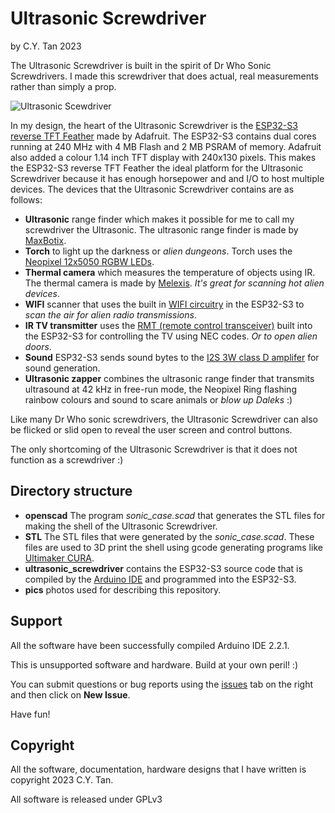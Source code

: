 # Ultrasonic Screwdriver

by C.Y. Tan 2023


The Ultrasonic Screwdriver is built in the spirit of Dr Who Sonic
Screwdrivers. I made this screwdriver that does actual, real
measurements rather than simply a prop.

![Ultrasonic Scewdriver](https://github.com/cytan299/Ultrasonic_Screwdriver/blob/main//pics/ultrasonic_screwdriver.jpg)

In my design, the heart of the Ultrasonic Screwdriver is the [ESP32-S3 reverse TFT
Feather](https://www.adafruit.com/product/5691) made by Adafruit. The
ESP32-S3 contains dual cores running at 240 MHz with 4 MB Flash
and 2 MB PSRAM of memory. Adafruit also added a colour 1.14 inch TFT display
with 240x130 pixels. This makes the ESP32-S3 reverse TFT Feather the ideal
platform  for the Ultrasonic Screwdriver because it has enough
horsepower and and I/O to host multiple devices.  The devices that the
Ultrasonic Screwdriver contains are as follows:

* **Ultrasonic** range finder which makes it possible for me to call
  my screwdriver the Ultrasonic. The ultrasonic range finder is made
  by [MaxBotix](https://www.adafruit.com/product/983).
* **Torch** to light up the darkness or _alien dungeons_. Torch uses the [Neopixel 12x5050
  RGBW LEDs](https://www.adafruit.com/product/2851).
* **Thermal camera** which measures the temperature of objects using
  IR. The thermal camera is made by
  [Melexis](https://www.adafruit.com/product/4469). _It's great for
  scanning hot alien devices_.
* **WIFI** scanner that uses the built in [WIFI circuitry](https://learn.adafruit.com/esp32-s3-reverse-tft-feather/wifi-test) in the
  ESP32-S3 to _scan the air for alien radio transmissions_.
* **IR TV transmitter** uses the [RMT (remote control
  transceiver)](https://docs.espressif.com/projects/esp-idf/en/latest/esp32/api-reference/peripherals/rmt.html)
   built into the ESP32-S3 for controlling the TV using NEC codes. _Or
  to open alien doors_.
* **Sound** ESP32-S3 sends sound bytes to the [I2S 3W class D
  amplifer](https://www.adafruit.com/product/3006) for sound
  generation.
* **Ultrasonic zapper** combines the ultrasonic range finder that
  transmits ultrasound at 42 kHz in free-run mode, the Neopixel Ring
  flashing rainbow colours and sound to scare animals or _blow up
  Daleks_ :)
  
Like many Dr Who sonic screwdrivers, the Ultrasonic Screwdriver can
also be flicked or slid open to reveal the user screen and control
buttons.

The only shortcoming of the Ultrasonic Screwdriver is that it does not
function as a screwdriver :)

## Directory structure

* **openscad** The program _sonic_case.scad_ that generates the STL files for making the
  shell of the Ultrasonic Screwdriver.
* **STL** The STL files that were generated by the
  _sonic_case.scad_. These files are used to 3D print the shell using
  gcode generating programs like [Ultimaker CURA](https://ultimaker.com/software/ultimaker-cura/).
* **ultrasonic_screwdriver** contains the ESP32-S3 source code that is
  compiled by the [Arduino IDE](https://www.arduino.cc/en/software)
  and programmed  into the ESP32-S3.
* **pics** photos used for describing this repository.


## Support

All the software have been successfully compiled Arduino IDE 2.2.1.

This is unsupported software and hardware. Build at your own peril! :)

You can submit questions or bug reports using the
[issues](https://github.com/cytan299/Ultrasonic_Screwdriver/issues) tab on
the right and then click on **New Issue**.

Have fun!


## Copyright

All the software, documentation, hardware designs that I have written is
copyright 2023 C.Y. Tan.

All software is released under GPLv3





